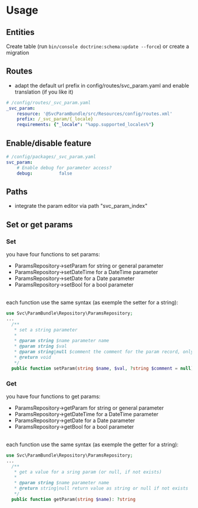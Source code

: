 # Usage

## Entities
Create table (run `bin/console doctrine:schema:update --force`) or create a migration

## Routes
- adapt the default url prefix in config/routes/svc_param.yaml and enable translation (if you like it)

```yaml
# /config/routes/_svc_param.yaml
_svc_param:
    resource: '@SvcParamBundle/src/Resources/config/routes.xml'
    prefix: /_svc_param/{_locale}
    requirements: {"_locale": "%app.supported_locales%"}
```

## Enable/disable feature
```yaml
# /config/packages/_svc_param.yaml
svc_param:
    # Enable debug for parameter access?
    debug:          false
```


## Paths
- integrate the param editor via path "svc_param_index"

## Set or get params

### Set
you have four functions to set params:
* ParamsRepository->setParam for string or general parameter
* ParamsRepository->setDateTime for a DateTime parameter
* ParamsRepository->setDate for a Date parameter
* ParamsRepository->setBool for a bool parameter

<br />
each function use the same syntax (as exemple the setter for a string):

```php
use Svc\ParamBundle\Repository\ParamsRepository;
...
  /**
   * set a string parameter
   *
   * @param string $name parameter name
   * @param string $val
   * @param string|null $comment the comment for the param record, only set during param record creation
   * @return void
   */
  public function setParam(string $name, $val, ?string $comment = null)
```

### Get
you have four functions to get params:
* ParamsRepository->getParam for string or general parameter
* ParamsRepository->getDateTime for a DateTime parameter
* ParamsRepository->getDate for a Date parameter
* ParamsRepository->getBool for a bool parameter

<br />
each function use the same syntax (as exemple the getter for a string):

```php
use Svc\ParamBundle\Repository\ParamsRepository;
...
  /**
   * get a value for a sring param (or null, if not exists)
   *
   * @param string $name parameter name
   * @return string|null return value as string or null if not exists
   */
  public function getParam(string $name): ?string
```